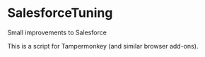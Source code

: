 # SalesforceTuning
Small improvements to Salesforce

This is a script for Tampermonkey (and similar browser add-ons).

